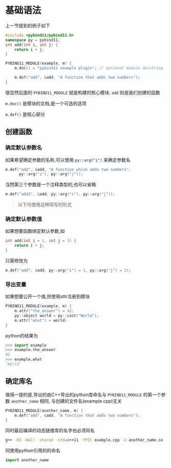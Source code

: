 
# 基础语法

上一节提到的例子如下

```cpp
#include <pybind11/pybind11.h>
namespace py = pybind11;
int add(int i, int j) {
    return i + j;
}

PYBIND11_MODULE(example, m) {
    m.doc() = "pybind11 example plugin"; // optional module docstring

    m.def("add", &add, "A function that adds two numbers");
}
```

很显然后面的 `PYBIND11_MODULE` 就是构建的核心模块. `add` 则是我们创建的函数

`m.doc()` 是模块的文档,是一个可选的选项

`m.def()` 是核心部分

## 创建函数

### 确定默认参数名

如果希望确定参数的名称,可以使用 `py::arg("i")` 来确定参数名

```cpp
m.def("add", &add, "A function which adds two numbers",
      py::arg("i"), py::arg("j"));
```

当然第三个参数是一个注释类型的,也可以省略

```cpp
m.def("add1", &add, py::arg("i"), py::arg("j"));
```

> 以下均使用这种简写的形式

### 确定默认参数值

如果想要函数绑定默认参数,如

```cpp
int add(int i = 1, int j = 2) {
    return i + j;
}
```

只需修改为

```cpp
m.def("add", &add, py::arg("i") = 1, py::arg("j") = 2);
```

### 导出变量

如果想要公开一个值,则使用attr注册到模块

```cpp
PYBIND11_MODULE(example, m) {
    m.attr("the_answer") = 42;
    py::object world = py::cast("World");
    m.attr("what") = world;
}
```

python的结果为

```python
>>> import example
>>> example.the_answer
42
>>> example.what
'World'
```

## 确定库名

值得一提的是,导出的由C++导出的python库命名与 `PYBIND11_MODULE` 的第一个参数 `another_name` 相同, 与创建的文件名(example.cpp)无关

```cpp
PYBIND11_MODULE(another_name, m) {
    m.def("add", &add, "A function that adds two numbers");
}
```

同时最后编译的动态链接库的名字也必须同名

```bash
g++ -O3 -Wall -shared -std=c++11 -fPIC example.cpp -o another_name.so
```

同使用python引用的的命名

```python
import another_name
```
